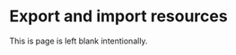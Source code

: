 <properties
	pageTitle="Export and import resources | Microsoft PowerApps"
	description="Export and import resources"
	services="powerapps"
	documentationCenter="na"
	authors="nimakms"
	manager="anneta"
	editor=""
	tags=""/>

<tags
   ms.service="powerapps"
   ms.devlang="na"
   ms.topic="article"
   ms.tgt_pltfrm="na"
   ms.workload="na"
   ms.date="10/19/2016"
   ms.author="robinr"/>

# Export and import resources
This is page is left blank intentionally.

